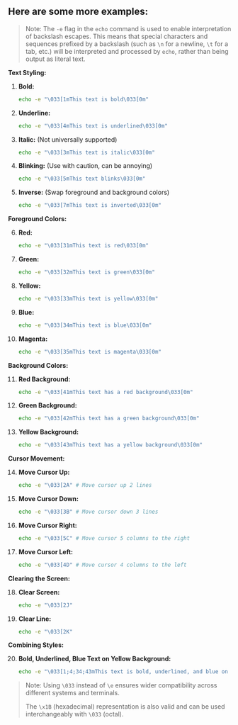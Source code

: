 ## Here are some more examples:

> Note: The `-e` flag in the `echo` command is used to enable interpretation of backslash escapes. This means that special characters and sequences prefixed by a backslash (such as `\n` for a newline, `\t` for a tab, etc.) will be interpreted and processed by `echo`, rather than being output as literal text.

**Text Styling:**

1.  **Bold:**
    ```bash
    echo -e "\033[1mThis text is bold\033[0m"
    ```

2.  **Underline:**
    ```bash
    echo -e "\033[4mThis text is underlined\033[0m"
    ```

3.  **Italic:** (Not universally supported)
    ```bash
    echo -e "\033[3mThis text is italic\033[0m"
    ```

4.  **Blinking:** (Use with caution, can be annoying)
    ```bash
    echo -e "\033[5mThis text blinks\033[0m"
    ```

5.  **Inverse:** (Swap foreground and background colors)
    ```bash
    echo -e "\033[7mThis text is inverted\033[0m"
    ```

**Foreground Colors:**

6.  **Red:**
    ```bash
    echo -e "\033[31mThis text is red\033[0m"
    ```

7.  **Green:**
    ```bash
    echo -e "\033[32mThis text is green\033[0m"
    ```

8.  **Yellow:**
    ```bash
    echo -e "\033[33mThis text is yellow\033[0m"
    ```

9.  **Blue:**
    ```bash
    echo -e "\033[34mThis text is blue\033[0m"
    ```

10. **Magenta:**
    ```bash
    echo -e "\033[35mThis text is magenta\033[0m"
    ```

**Background Colors:**

11. **Red Background:**
    ```bash
    echo -e "\033[41mThis text has a red background\033[0m"
    ```

12. **Green Background:**
    ```bash
    echo -e "\033[42mThis text has a green background\033[0m"
    ```

13. **Yellow Background:**
    ```bash
    echo -e "\033[43mThis text has a yellow background\033[0m"
    ```

**Cursor Movement:**

14. **Move Cursor Up:**
    ```bash
    echo -e "\033[2A" # Move cursor up 2 lines
    ```

15. **Move Cursor Down:**
    ```bash
    echo -e "\033[3B" # Move cursor down 3 lines
    ```

16. **Move Cursor Right:**
    ```bash
    echo -e "\033[5C" # Move cursor 5 columns to the right
    ```

17. **Move Cursor Left:**
    ```bash
    echo -e "\033[4D" # Move cursor 4 columns to the left
    ```

**Clearing the Screen:**

18. **Clear Screen:**
    ```bash
    echo -e "\033[2J" 
    ```

19. **Clear Line:**
    ```bash
    echo -e "\033[2K"
    ```

**Combining Styles:**

20. **Bold, Underlined, Blue Text on Yellow Background:**

    ```bash
    echo -e "\033[1;4;34;43mThis text is bold, underlined, and blue on yellow\033[0m"
    ```

> Note: Using `\033` instead of `\e` ensures wider compatibility across different systems and terminals.
>
> The `\x1B` (hexadecimal) representation is also valid and can be used interchangeably with `\033` (octal).

